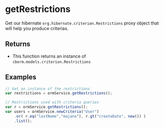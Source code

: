 # getRestrictions

Get our hibernate `org.hibernate.criterion.Restrictions` proxy object that will help you produce criterias.

## Returns

* This function returns an instance of `cborm.models.criterion.Restrictions`

## Examples

```javascript
// Get an instance of the restrictions
var restrictions = ormService.getRestrictions();

// Restrictions used with criteria queries
var r = ormService.getRestrictions();
var users = ormService.newCriteria("User")
    .or( r.eq("lastName","majano"), r.gt("createDate", now()) )
    .list();
```

